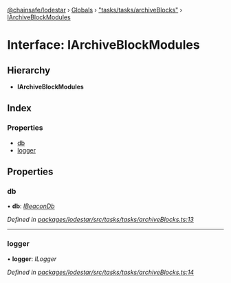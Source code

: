 [@chainsafe/lodestar](../README.md) › [Globals](../globals.md) › ["tasks/tasks/archiveBlocks"](../modules/_tasks_tasks_archiveblocks_.md) › [IArchiveBlockModules](_tasks_tasks_archiveblocks_.iarchiveblockmodules.md)

# Interface: IArchiveBlockModules

## Hierarchy

* **IArchiveBlockModules**

## Index

### Properties

* [db](_tasks_tasks_archiveblocks_.iarchiveblockmodules.md#db)
* [logger](_tasks_tasks_archiveblocks_.iarchiveblockmodules.md#logger)

## Properties

###  db

• **db**: *[IBeaconDb](_db_api_beacon_interface_.ibeacondb.md)*

*Defined in [packages/lodestar/src/tasks/tasks/archiveBlocks.ts:13](https://github.com/ChainSafe/lodestar/blob/f41191172/packages/lodestar/src/tasks/tasks/archiveBlocks.ts#L13)*

___

###  logger

• **logger**: *ILogger*

*Defined in [packages/lodestar/src/tasks/tasks/archiveBlocks.ts:14](https://github.com/ChainSafe/lodestar/blob/f41191172/packages/lodestar/src/tasks/tasks/archiveBlocks.ts#L14)*
